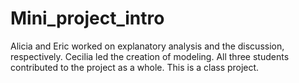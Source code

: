 # Mini_project_intro
Alicia and Eric worked on explanatory analysis and the discussion, respectively. Cecilia led the creation of modeling. All three students contributed to the project as a whole.
This is a class project.
